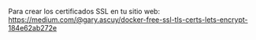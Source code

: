 Para crear los certificados SSL en tu sitio web:
https://medium.com/@gary.ascuy/docker-free-ssl-tls-certs-lets-encrypt-184e62ab272e